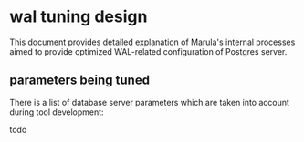 # wal tuning design

This document provides detailed explanation of Marula's internal processes aimed to provide optimized WAL-related configuration of Postgres server. 

## parameters being tuned

There is a list of database server parameters which are taken into account during tool development:

todo